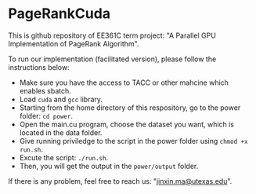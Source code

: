 # PageRankCuda
This is github repository of EE361C term project: "A Parallel GPU Implementation of PageRank Algorithm".

To run our implementation (facilitated version), please follow the instructions below:
+ Make sure you have the access to TACC or other mahcine which enables sbatch.
+ Load `cuda` and `gcc` library.
+ Starting from the home directory of this respository, go to the power folder: `cd power`.
+ Open the main.cu program, choose the dataset you want, which is located in the data folder.
+ Give running priviledge to the script in the power folder using `chmod +x run.sh`.
+ Excute the script: `./run.sh`.
+ Then, you will get the output in the `power/output` folder. 

If there is any problem, feel free to reach us: "jinxin.ma@utexas.edu".
